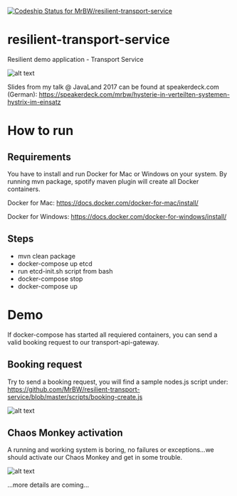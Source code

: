 [ ![Codeship Status for MrBW/resilient-transport-service](https://app.codeship.com/projects/24a54080-fb34-0134-2a6b-7eca75f6b584/status?branch=master)](https://app.codeship.com/projects/211445)

# resilient-transport-service
Resilient demo application - Transport Service


![alt text](https://github.com/MrBW/resilient-transport-service/blob/master/docu/HystrixTimeoutDefaults.png "Overview")

Slides from my talk @ JavaLand 2017 can be found at speakerdeck.com (German):
https://speakerdeck.com/mrbw/hysterie-in-verteilten-systemen-hystrix-im-einsatz

# How to run
## Requirements
You have to install and run Docker for Mac or Windows on your system. By running mvn package, spotify maven plugin will create all Docker containers.

Docker for Mac:
https://docs.docker.com/docker-for-mac/install/

Docker for Windows:
https://docs.docker.com/docker-for-windows/install/



## Steps
- mvn clean package
- docker-compose up etcd
- run etcd-init.sh script from bash
- docker-compose stop
- docker-compose up

# Demo
If docker-compose has started all requiered containers, you can send a valid booking request to our transport-api-gateway. 

## Booking request
Try to send a booking request, you will find a sample nodes.js script under:
https://github.com/MrBW/resilient-transport-service/blob/master/scripts/booking-create.js

![alt text](https://github.com/MrBW/resilient-transport-service/blob/master/docu/demo-booking-req.gif "Booking Request")

## Chaos Monkey activation
A running and working system is boring, no failures or exceptions...we should activate our Chaos Monkey and get in some trouble.

![alt text](https://github.com/MrBW/resilient-transport-service/blob/master/docu/demo-chaos-monkey-req.gif "Chaos Monkey")


...more details are coming...
